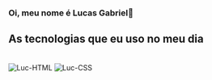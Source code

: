 ### Oi, meu nome é Lucas Gabriel👋

## As tecnologias que eu uso no meu dia
<div style="display: inline_block"><br>
  <img align="center" alt="Luc-HTML"src="https://img.shields.io/badge/HTML-239120?style=for-the-badge&logo=html5&logoColor=white">
  <img align="center" alt="Luc-CSS" src="https://img.shields.io/badge/CSS-239120?&style=for-the-badge&logo=css3&logoColor=white">
</div>
